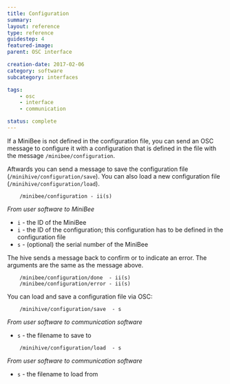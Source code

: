 ```yaml
---
title: Configuration
summary: 
layout: reference
type: reference
guidestep: 4
featured-image: 
parent: OSC interface

creation-date: 2017-02-06
category: software
subcategory: interfaces

tags:
    - osc
    - interface
    - communication

status: complete
---
```


If a MiniBee is not defined in the configuration file, you can send an OSC message to configure it with a configuration that is defined in the file with the message `/minibee/configuration`.

Aftwards you can send a message to save the configuration file (`/minihive/configuration/save`). You can also load a new configuration file (`/minihive/configuration/load`).



```
    /minibee/configuration - ii(s)
```

*From user software to MiniBee*

* `i` - the ID of the MiniBee
* `i` - the ID of the configuration; this configuration has to be defined in the configuration file
* `s` - (optional) the serial number of the MiniBee

The hive sends a message back to confirm or to indicate an error. The arguments are the same as the message above.

```
    /minibee/configuration/done  - ii(s)
    /minibee/configuration/error - ii(s)
```

You can load and save a configuration file via OSC:

```
    /minihive/configuration/save  - s 
```

*From user software to communication software*

* `s` - the filename to save to


```
    /minihive/configuration/load  - s 
```

*From user software to communication software*


* `s` - the filename to load from


